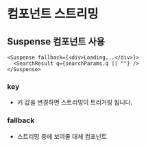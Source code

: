 # 컴포넌트 스트리밍

## Suspense 컴포넌트 사용

```tsx
<Suspense fallback={<div>Loading...</div>}>
  <SearchResult q={searchParams.q || ""} />
</Suspense>
```

### key

- 키 값을 변경하면 스트리밍이 트리거링 됩니다.

### fallback

- 스트리밍 중에 보여줄 대체 컴포넌트
